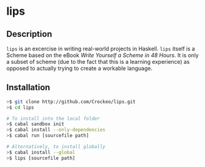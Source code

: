 # lips

## Description

`lips` is an excercise in writing real-world projects in Haskell. `lips` itself
is a Scheme based on the eBook *Write Yourself a Scheme in 48 Hours*. It is
only a subset of scheme (due to the fact that this is a learning experience) as
opposed to actually trying to create a workable language.

## Installation

```bash
>$ git clone http://github.com/Crockeo/lips.git
>$ cd lips

# To install into the local folder
>$ cabal sandbox init
>$ cabal install --only-dependencies
>$ cabal run [sourcefile path]

# Alternatively, to install globally
>$ cabal install --global
>$ lips [sourcefile path]
```
